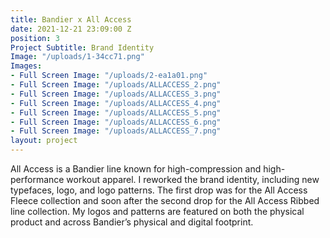 ```yaml
---
title: Bandier x All Access
date: 2021-12-21 23:09:00 Z
position: 3
Project Subtitle: Brand Identity
Image: "/uploads/1-34cc71.png"
Images:
- Full Screen Image: "/uploads/2-ea1a01.png"
- Full Screen Image: "/uploads/ALLACCESS_2.png"
- Full Screen Image: "/uploads/ALLACCESS_3.png"
- Full Screen Image: "/uploads/ALLACCESS_4.png"
- Full Screen Image: "/uploads/ALLACCESS_5.png"
- Full Screen Image: "/uploads/ALLACCESS_6.png"
- Full Screen Image: "/uploads/ALLACCESS_7.png"
layout: project
---
```


All Access is a Bandier line known for high-compression and high-performance workout apparel. I reworked the brand identity, including new typefaces, logo, and logo patterns. The first drop was for the All Access Fleece collection and soon after the second drop for the All Access Ribbed line collection. My logos and patterns are featured on both the physical product and across Bandier’s physical and digital footprint.